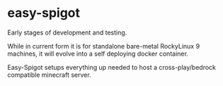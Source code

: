 # easy-spigot

Early stages of development and testing. 

While in current form it is for standalone bare-metal RockyLinux 9 machines, it will evolve into a self deploying docker container. 

Easy-Spigot setups everything up needed to host a cross-play/bedrock compatible minecraft server. 
